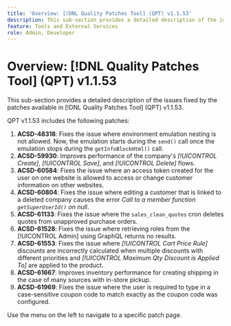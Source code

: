 ```yaml
---
title: 'Overview: [!DNL Quality Patches Tool] (QPT) v1.1.53'
description: This sub-section provides a detailed description of the issues fixed by the patches available in [!DNL Quality Patches Tool] (QPT) v1.1.53.
feature: Tools and External Services
role: Admin, Developer
---
```

# Overview: [!DNL Quality Patches Tool] (QPT) v1.1.53

This sub-section provides a detailed description of the issues fixed by the patches available in [!DNL Quality Patches Tool] (QPT) v1.1.53.

QPT v1.1.53 includes the following patches:

1. **ACSD-48318**: Fixes the issue where environment emulation nesting is not allowed. Now, the emulation starts during the `send()` call once the emulation stops during the `getInfoBlockHtml()` call. 
1. **ACSD-59930**: Improves performance of the company's *[!UICONTROL Create]*, *[!UICONTROL Save]*, and *[!UICONTROL Delete]* flows. 
1. **ACSD-60584**: Fixes the issue where an access token created for the user on one website is allowed to access or change customer information on other websites.
1. **ACSD-60804**: Fixes the issue where editing a customer that is linked to a deleted company causes the error *Call to a member function `getSuperUserId()` on null*. 
1. **ACSD-61133**: Fixes the issue where the `sales_clean_quotes` cron deletes quotes from unapproved purchase orders.
1. **ACSD-61528**: Fixes the issue where retrieving roles from the [!UICONTROL Admin] using  GraphQL returns no results.  
1. **ACSD-61553**: Fixes the issue where *[!UICONTROL Cart Price Rule]* discounts are incorrectly calculated when multiple discounts with different priorities and *[!UICONTROL Maximum Qty Discount is Applied To]* are applied to the product. 
1. **ACSD-61667**: Improves inventory performance for creating shipping in the case of many sources with in-store pickup. 
1. **ACSD-61969**: Fixes the issue where the user is required to type in a case-sensitive coupon code to match exactly as the coupon code was configured.

Use the menu on the left to navigate to a specific patch page.
